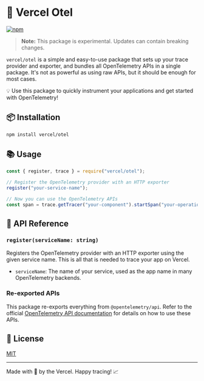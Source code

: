 <!--
PROMPT for GPT-4:
Write me a README.md for package vercel/otel that helps people get started by setting up their exporter and trace provider for them and false bundles all OPen Telemetry apis in a single package.
It's not a powerful as using raw APIS, but It should be enough for most cases.

This package exports function `register()` that registers open telemetry provider with a HTTP exporter.
Register function takes one argument, it's string and it's a service name. It will be used as the app name in many OpenTelemetry backends.
This package also reexports `@opentelemetry/api` and `@opentelemetry/semantics`.

Use that hip style for Readme that many JS devs use. Keep it concise.
-->

# 🚀 Vercel Otel

[![npm](https://img.shields.io/npm/v/@vercel/otel.svg)](https://www.npmjs.com/package/@vercel/otel)

> **Note:** This package is experimental. Updates can contain breaking changes.

`vercel/otel` is a simple and easy-to-use package that sets up your trace provider and exporter, and bundles all OpenTelemetry APIs in a single package. It's not as powerful as using raw APIs, but it should be enough for most cases.

💡 Use this package to quickly instrument your applications and get started with OpenTelemetry!

## 📦 Installation

```sh
npm install vercel/otel
```

## 📚 Usage

```javascript
const { register, trace } = require("vercel/otel");

// Register the OpenTelemetry provider with an HTTP exporter
register("your-service-name");

// Now you can use the OpenTelemetry APIs
const span = trace.getTracer("your-component").startSpan("your-operation");
```

## 📖 API Reference

### `register(serviceName: string)`

Registers the OpenTelemetry provider with an HTTP exporter using the given service name.
This is all that is needed to trace your app on Vercel.

- `serviceName`: The name of your service, used as the app name in many OpenTelemetry backends.

### Re-exported APIs

This package re-exports everything from `@opentelemetry/api`. Refer to the official [OpenTelemetry API documentation](https://opentelemetry.io/docs/instrumentation/js/) for details on how to use these APIs.

## 📄 License

[MIT](LICENSE)

---

Made with 💖 by the Vercel. Happy tracing! 📈
